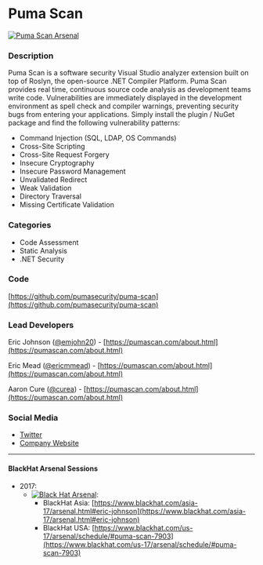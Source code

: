 # Puma Scan

[![Puma Scan Arsenal](https://www.pumascan.com/images/bh-arsenal-2017.svg)](https://www.blackhat.com/us-17/arsenal/schedule/#puma-scan-7903)

### Description
Puma Scan is a software security Visual Studio analyzer extension built on top of Roslyn, the open-source .NET Compiler Platform. Puma Scan provides real time, continuous source code analysis as development teams write code. Vulnerabilities are immediately displayed in the development environment as spell check and compiler warnings, preventing security bugs from entering your applications. Simply install the plugin / NuGet package and find the following vulnerability patterns:
* Command Injection (SQL, LDAP, OS Commands)
* Cross-Site Scripting
* Cross-Site Request Forgery
* Insecure Cryptography
* Insecure Password Management
* Unvalidated Redirect
* Weak Validation
* Directory Traversal
* Missing Certificate Validation

### Categories
* Code Assessment
* Static Analysis
* .NET Security

### Code 
[https://github.com/pumasecurity/puma-scan](https://github.com/pumasecurity/puma-scan)

### Lead Developers
 Eric Johnson ([@emjohn20](https://twitter.com/emjohn20)) - [https://pumascan.com/about.html](https://pumascan.com/about.html)

Eric Mead ([@ericmmead](https://twitter.com/ericmmead)) - [https://pumascan.com/about.html](https://pumascan.com/about.html)

Aaron Cure ([@curea](https://twitter.com/curea)) - [https://pumascan.com/about.html](https://pumascan.com/about.html)

### Social Media 
* [Twitter](https://twitter.com/puma_scan)
* [Company Website](https://pumascan.com/) 
----

#### BlackHat Arsenal Sessions

* 2017:
    * [![Black Hat Arsenal](https://www.pumascan.com/images/bh-arsenal-2017.svg)](https://www.blackhat.com/asia-17/arsenal.html#eric-johnson): 
        * BlackHat Asia: [https://www.blackhat.com/asia-17/arsenal.html#eric-johnson](https://www.blackhat.com/asia-17/arsenal.html#eric-johnson)
        * BlackHat USA: [https://www.blackhat.com/us-17/arsenal/schedule/#puma-scan-7903](https://www.blackhat.com/us-17/arsenal/schedule/#puma-scan-7903)
              